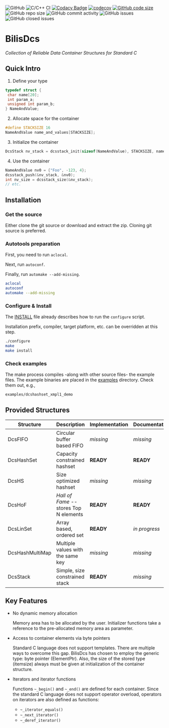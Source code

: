 ![GitHub](https://img.shields.io/github/license/SzigetiJ/BilisDcs)
![C/C++ CI](https://github.com/SzigetiJ/BilisDcs/workflows/C/C++%20CI/badge.svg)
[![Codacy Badge](https://app.codacy.com/project/badge/Grade/3c6792bc6f0749bf898cba55f89b92e2)](https://app.codacy.com/gh/SzigetiJ/BilisDcs/dashboard?utm_source=gh&utm_medium=referral&utm_content=&utm_campaign=Badge_grade)
[![codecov](https://codecov.io/gh/SzigetiJ/BilisDcs/branch/master/graph/badge.svg)](https://codecov.io/gh/SzigetiJ/BilisDcs)
[![GitHub code size](https://img.shields.io/github/languages/code-size/SzigetiJ/BilisDcs)](https://github.com/SzigetiJ/BilisDcs)
![GitHub repo size](https://img.shields.io/github/repo-size/SzigetiJ/BilisDcs)
![GitHub commit activity](https://img.shields.io/github/commit-activity/y/SzigetiJ/BilisDcs)
![GitHub issues](https://img.shields.io/github/issues/SzigetiJ/BilisDcs)
![GitHub closed issues](https://img.shields.io/github/issues-closed/SzigetiJ/BilisDcs)

BilisDcs
========

_Collection of Reliable Data Container Structures for Standard C_

Quick Intro
-----------

1. Define your type
```c
typedef struct {
 char name[20];
 int param_a;
 unsigned int param_b;
} NameAndValue;
```
2. Allocate space for the container
```c
#define STACKSIZE 16
NameAndValue name_and_values[STACKSIZE];
```
3. Initialize the container
```c
DcsStack nv_stack = dcsstack_init(sizeof(NameAndValue), STACKSIZE, name_and_values);
```
4. Use the container
```c
NameAndValue nv0 = {"Foo", -123, 4};
dcsstack_push(&nv_stack, &nv0);
int nv_size = dcsstack_size(&nv_stack);
// etc.
```

Installation
------------

### Get the source

Either clone the git source or download and extract the zip. Cloning git source is preferred.

### Autotools preparation

First, you need to run `aclocal`.

Next, run `autoconf`.

Finally, run `automake --add-missing`.

```sh
aclocal
autoconf
automake --add-missing
```

### Configure & Install

The [INSTALL](INSTALL) file already describes how to run the `configure` script.

Installation prefix, compiler, target platform, etc. can be overridden at this step.

```sh
./configure
make
make install
```

### Check examples

The make process compiles -along with other source files- the example files.
The example binaries are placed in the [examples](examples) directory.
Check them out, e.g.,
```sh
examples/dcshashset_xmpl1_demo
```

Provided Structures
-------------------

| Structure | Description | Implementation | Documentation | Tests | Examples |
| --------- | ----------- | -------------- | ------------- | ----- | -------- |
| DcsFIFO | Circular buffer based FIFO | _missing_ | _missing_ | _missing_ | _missing_ |
| DcsHashSet | Capacity constrained hashset | **READY** | **READY** | _missing_ | **2** |
| DcsHS | Size optimized hashset | _missing_ | _missing_ | _missing_ | _missing_ |
| DcsHoF | _Hall of Fame_ -- stores Top N elements | **READY** | **READY** | _missing_ | **1** |
| DcsLinSet | Array based, ordered set | **READY** | _in progress_ | _missing_ | _missing_ |
| DcsHashMultiMap | Multiple values with the same key| _missing_ | _missing_ | _missing_ | _missing_ |
| DcsStack | Simple, size constrained stack | **READY** | _missing_ | _missing_ | **1** |

Key Features
------------

* No dynamic memory allocation

   Memory area has to be allocated by the user. Initializer functions take a reference to the pre-allocated memory area as parameter.

* Access to container elements via byte pointers

   Standard C language does not support templates. There are multiple ways to overcome this gap.
   BilisDcs has chosen to employ the generic type: byte pointer (ElementPtr).
   Also, the size of the stored type (itemsize) always must be given at initialization of the container structure.

* Iterators and iterator functions

   Functions `~_begin()` and `~_end()` are defined for each container.
   Since the standard C language does not support operator overload,
   operators on iterators are also defined as functions:
   * `~_iterator_equals()`
   * `~_next_iterator()`
   * `~_deref_iterator()`

